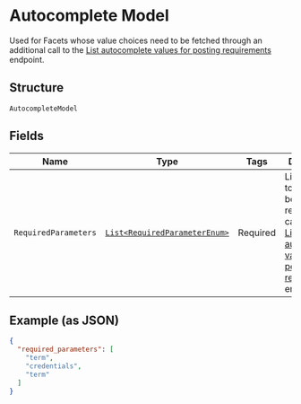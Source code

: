 
# Autocomplete Model

Used for Facets whose value choices need to be fetched through an additional call to the [List autocomplete values for posting requirements](https://vonq.stoplight.io/docs/hapi/b3A6MzM2MDEzODk-list-autocomplete-values-for-posting-requirement) endpoint.

## Structure

`AutocompleteModel`

## Fields

| Name | Type | Tags | Description | Getter | Setter |
|  --- | --- | --- | --- | --- | --- |
| `RequiredParameters` | [`List<RequiredParameterEnum>`](../../doc/models/required-parameter-enum.md) | Required | List of keys to pass to  the body of the request calling the [List autocomplete values for posting requirements](https://vonq.stoplight.io/docs/hapi/b3A6MzM2MDEzODk-list-autocomplete-values-for-posting-requirement) endpoint. | List<RequiredParameterEnum> getRequiredParameters() | setRequiredParameters(List<RequiredParameterEnum> requiredParameters) |

## Example (as JSON)

```json
{
  "required_parameters": [
    "term",
    "credentials",
    "term"
  ]
}
```

